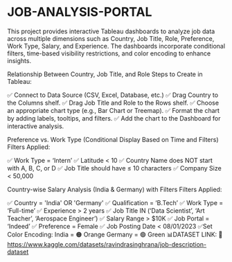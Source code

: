 # JOB-ANALYSIS-PORTAL
This project provides interactive Tableau dashboards to analyze job data across multiple dimensions such as Country, Job Title, Role, Preference, Work Type, Salary, and Experience. The dashboards incorporate conditional filters, time-based visibility restrictions, and color encoding to enhance insights.

Relationship Between Country, Job Title, and Role
Steps to Create in Tableau:

✅ Connect to Data Source (CSV, Excel, Database, etc.) ✅ Drag Country to the Columns shelf. ✅ Drag Job Title and Role to the Rows shelf. ✅ Choose an appropriate chart type (e.g., Bar Chart or Treemap). ✅ Format the chart by adding labels, tooltips, and filters. ✅ Add the chart to the Dashboard for interactive analysis.

Preference vs. Work Type (Conditional Display Based on Time and Filters)
Filters Applied:

✅ Work Type = ‘Intern’ ✅ Latitude < 10 ✅ Country Name does NOT start with A, B, C, or D ✅ Job Title should have ≤ 10 characters ✅ Company Size < 50,000

Country-wise Salary Analysis (India & Germany) with Filters
Filters Applied:

✅ Country = 'India' OR 'Germany' ✅ Qualification = ‘B.Tech’ ✅ Work Type = ‘Full-time’ ✅ Experience > 2 years ✅ Job Title IN (‘Data Scientist’, ‘Art Teacher’, ‘Aerospace Engineer’) ✅ Salary Range > $10K ✅ Job Portal = ‘Indeed’ ✅ Preference = Female ✅ Job Posting Date < 08/01/2023 ✅Set Color Encoding: India = 🟠 Orange Germany = 🟢 Green
📊DATASET LINK: 🔗 https://www.kaggle.com/datasets/ravindrasinghrana/job-description-dataset
